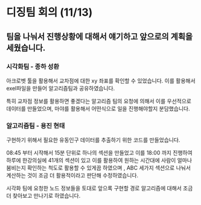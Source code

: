 # 디징팀 회의 (11/13)

## 팀을 나눠서 진행상황에 대해서 얘기하고 앞으로의 계획을 세웠습니다.

### 시각화팀 - 종하 성환

아크로벳 툴을 활용해서 교차점에 대한 xy 좌표를 확인할 수 있었습니다. 이를 활용해서 exel파일을 만들어 알고리즘팀과 공유하였습니다. 

특히 교차점 정보를 활용하면 좋겠다는 알고리즘 팀의 요청에 의해서 이를 우선적으로 데이터를 만들었으며, 마야를 활용해서 어떤식으로 일을 진행해야할지 분담했습니다.

### 알고리즘팀 - 용진 현태

구현하기 위해서 필요한 유동인구 데이터를 추출하기 위한 코드를 만들었습니다. 

08:45 부터 시작해서 15분 단위로 하나의 섹션을 만들었고 이를 18:00 까지 진행하여 하루에 한강의실에 41개의 섹션이 있고 이를 활용하여 원하는 시간대에 사람이 얼마나 붐비는지 확인하는 척도로 활용할 수 있게끔 하였으며 , ABC 세가지 섹션으로 나눠서 계산하는 것이 조금 더 활용적이라고 판단해 수정하였습니다.

시각화 팀에 요청한 노드 정보들을 토대로 앞으록 구현할 경로 알고리즘에 대해서 조금 더 찾아보고 만나기로 하였습니다.
